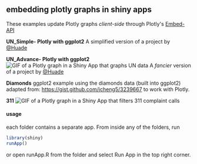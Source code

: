 ## embedding plotly graphs in shiny apps

These examples update Plotly graphs *client-side* through Plotly's [Embed-API](https://github.com/plotly/Embed-API)

**UN_Simple- Plotly with ggplot2**
A simplified version of a project by [@Huade](https://github.com/Huade/UN_IdealPoints)

**UN_Advance- Plotly with ggplot2**
![GIF of a Plotly graph in a Shiny App that graphs UN data](https://camo.githubusercontent.com/4e31e8bfa8dc47e9afb9c36cff375d60b12d5b57/687474703a2f2f692e696d6775722e636f6d2f6c52374e4b48742e676966)
A *fancier* version of a project by [@Huade](https://github.com/Huade/UN_IdealPoints)

**Diamonds**
ggplot2 example using the diamonds data (built into ggplot2) adapted from: https://gist.github.com/jcheng5/3239667 to work with Plotly.

**311**
![GIF of a Plotly graph in a Shiny App that filters 311 complaint calls](http://i.imgur.com/mrsarta.gif)

#### usage
each folder contains a separate app. From inside any of the folders, run
```R
library(shiny)
runApp()
```
or open runApp.R from the folder and select Run App in the top right corner.